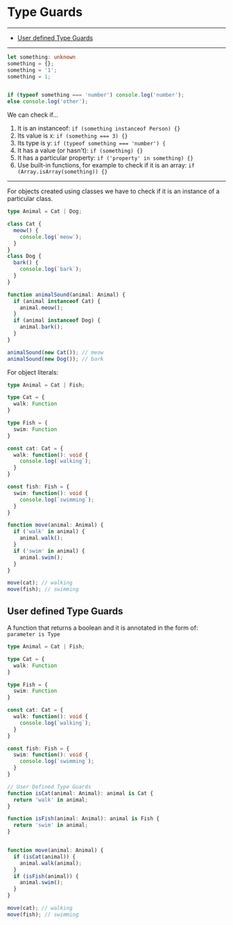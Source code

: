 # Type Guards

<!-- T
ODO: What are
-->

---

* [User defined Type Guards](#user-defined-type-guards)

---

```ts
let something: unknown
something = {};
something = '1';
something = 1;


if (typeof something === 'number') console.log('number');
else console.log('other');
```

We can check if...
1. It is an instanceof: `if (something instanceof Person) {}`
2. Its value is x: `if (something === 3) {}`
3. Its type is y: `if (typeof something === 'number') {`
4. It has a value (or hasn't): `if (something) {}`
5. It has a particular property: `if ('property' in something) {}`
6. Use built-in functions, for example to check if it is an array: `if (Array.isArray(something)) {}`

---

For objects created using classes we have to check if it is an instance of a particular class.

```ts
type Animal = Cat | Dog;

class Cat {
  meow() {
    console.log(`meow`);
  }
}
class Dog {
  bark() {
    console.log(`bark`);
  }    
}

function animalSound(animal: Animal) {
  if (animal instanceof Cat) {
    animal.meow();
  }
  if (animal instanceof Dog) {
    animal.bark();
  }
}

animalSound(new Cat()); // meow
animalSound(new Dog()); // bark
```

For object literals:

```ts
type Animal = Cat | Fish;

type Cat = {
  walk: Function
}

type Fish = {
  swim: Function
}

const cat: Cat = {
  walk: function(): void {
    console.log(`walking`);
  }
}

const fish: Fish = {
  swim: function(): void {
    console.log(`swimming`);
  }
}

function move(animal: Animal) {
  if ('walk' in animal) {
    animal.walk();
  }
  if ('swim' in animal) {
    animal.swim();
  }
}

move(cat); // walking
move(fish); // swimming
```

## User defined Type Guards
A function that returns a boolean and it is annotated in the form of: `parameter is Type`

```ts
type Animal = Cat | Fish;

type Cat = {
  walk: Function
}

type Fish = {
  swim: Function
}

const cat: Cat = {
  walk: function(): void {
    console.log(`walking`);
  }
}

const fish: Fish = {
  swim: function(): void {
    console.log(`swimming`);
  }
}

// User Defined Type Guards
function isCat(animal: Animal): animal is Cat {
  return 'walk' in animal;
}

function isFish(animal: Animal): animal is Fish {
  return 'swim' in animal;
}


function move(animal: Animal) {
  if (isCat(animal)) {
    animal.walk(animal);
  }
  if (isFish(animal)) {
    animal.swim();
  }
}

move(cat); // walking
move(fish); // swimming
```